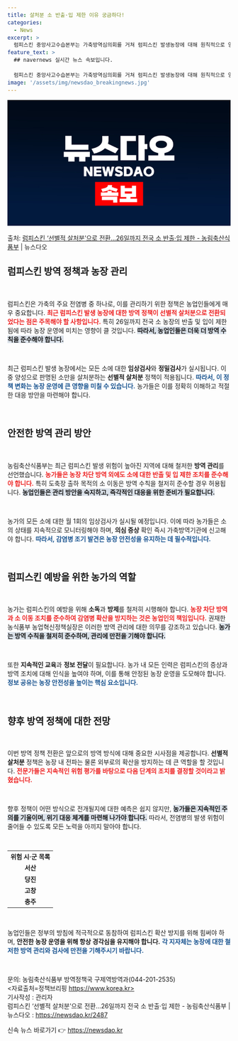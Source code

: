 ```yaml
---
title: 살처분 소 반출·입 제한 이유 궁금하다!
categories:
  - News
excerpt: >
  럼피스킨 중앙사고수습본부는 가축방역심의회를 거쳐 럼피스킨 발생농장에 대해 원칙적으로 양성판정을 받은 소만 살…
feature_text: >
  ## navernews 실시간 뉴스 속보입니다.

  럼피스킨 중앙사고수습본부는 가축방역심의회를 거쳐 럼피스킨 발생농장에 대해 원칙적으로 양성판정을 받은 소만 살…
image: '/assets/img/newsdao_breakingnews.jpg'
---
```


![뉴스다오 속보](/assets/img/newsdao_breakingnews.jpg)

<p>출처: <a href="https://newsdao.kr/2487" rel="dofollow">럼피스킨 ‘선별적 살처분’으로 전환…26일까지 전국 소 반출·입 제한 - 농림축산식품부</a> | 뉴스다오</p>

<h2 data-ke-size="size26">럼피스킨 방역 정책과 농장 관리</h2>

<p data-ke-size="size16">&nbsp;</p>

럼피스킨은 가축의 주요 전염병 중 하나로, 이를 관리하기 위한 정책은 농업인들에게 매우 중요합니다. <b><span style="color: #ee2323;">최근 럼피스킨 발생 농장에 대한 방역 정책이 선별적 살처분으로 전환되었다는 점은 주목해야 할 사항입니다.</span></b> 특히 26일까지 전국 소 농장의 반출 및 입이 제한됨에 따라 농장 운영에 미치는 영향이 클 것입니다. <b><span style="background-color: #21538527;">따라서, 농업인들은 더욱 더 방역 수칙을 준수해야 합니다.</span></b> 

<p data-ke-size="size16">&nbsp;</p>

최근 럼피스킨 발생 농장에서는 모든 소에 대한 <b>임상검사</b>와 <b>정밀검사</b>가 실시됩니다. 이 중 양성으로 판명된 소만을 살처분하는 <b>선별적 살처분</b> 정책이 적용됩니다. <b><span style="color: #1a5490;">따라서, 이 정책 변화는 농장 운영에 큰 영향을 미칠 수 있습니다.</span></b> 농가들은 이를 정확히 이해하고 적절한 대응 방안을 마련해야 합니다. 

<p data-ke-size="size16">&nbsp;</p>

<h2 data-ke-size="size26">안전한 방역 관리 방안</h2>

<p data-ke-size="size16">&nbsp;</p>

농림축산식품부는 최근 럼피스킨 발생 위험이 높아진 지역에 대해 철저한 <b>방역 관리</b>를 선언했습니다. <b><span style="color: #ee2323;">농가들은 농장 차단 방역 외에도 소에 대한 반출 및 입 제한 조치를 준수해야 합니다.</span></b> 특히 도축장 출하 목적의 소 이동은 방역 수칙을 철저히 준수할 경우 허용됩니다. <b><span style="background-color: #21538527;">농업인들은 관리 방안을 숙지하고, 즉각적인 대응을 위한 준비가 필요합니다.</span></b>

<p data-ke-size="size16">&nbsp;</p>

농가의 모든 소에 대한 월 1회의 임상검사가 실시될 예정입니다. 이에 따라 농가들은 소의 상태를 지속적으로 모니터링해야 하며, <b>의심 증상</b> 확인 즉시 가축방역기관에 신고해야 합니다. <b><span style="color: #1a5490;">따라서, 감염병 조기 발견은 농장 안전성을 유지하는 데 필수적입니다.</span></b>

<p data-ke-size="size16">&nbsp;</p>

<h2 data-ke-size="size26">럼피스킨 예방을 위한 농가의 역할</h2>

<p data-ke-size="size16">&nbsp;</p>

농가는 럼피스킨의 예방을 위해 <b>소독</b>과 <b>방제</b>를 철저히 시행해야 합니다. <b><span style="color: #ee2323;">농장 차단 방역과 소 이동 조치를 준수하여 감염병 확산을 방지하는 것은 농업인의 책임입니다.</span></b> 권재한 농식품부 농업혁신정책실장은 이러한 방역 관리에 대한 의무를 강조하고 있습니다. <b><span style="background-color: #21538527;">농가는 방역 수칙을 철저히 준수하며, 관리에 만전을 기해야 합니다.</span></b>

<p data-ke-size="size16">&nbsp;</p>

또한 <b>지속적인 교육</b>과 <b>정보 전달</b>이 필요합니다. 농가 내 모든 인력은 럼피스킨의 증상과 방역 조치에 대해 인식을 높여야 하며, 이를 통해 안정된 농장 운영을 도모해야 합니다. <b><span style="color: #1a5490;">정보 공유는 농장 안전성을 높이는 핵심 요소입니다.</span></b>

<p data-ke-size="size16">&nbsp;</p>

<h2 data-ke-size="size26">향후 방역 정책에 대한 전망</h2>

<p data-ke-size="size16">&nbsp;</p>

이번 방역 정책 전환은 앞으로의 방역 방식에 대해 중요한 시사점을 제공합니다. <b>선별적 살처분</b> 정책은 농장 내 전파는 물론 외부로의 확산을 방지하는 데 큰 역할을 할 것입니다. <b><span style="color: #ee2323;">전문가들은 지속적인 위험 평가를 바탕으로 다음 단계의 조치를 결정할 것이라고 밝혔습니다.</span></b>

<p data-ke-size="size16">&nbsp;</p>

향후 정책이 어떤 방식으로 전개될지에 대한 예측은 쉽지 않지만, <b><span style="background-color: #21538527;">농가들은 지속적인 주의를 기울이며, 위기 대응 체계를 마련해 나가야 합니다.</span></b> 따라서, 전염병의 발생 위험이 줄어들 수 있도록 모든 노력을 아끼지 말아야 합니다.

<p data-ke-size="size16">&nbsp;</p>

<table>
  <tr>
    <td style="text-align: center; height: 17px;"><b>위험 시·군 목록</b></td>
  </tr>
  <tr>
    <td style="text-align: center; height: 17px;"><b>서산</b></td>
  </tr>
  <tr>
    <td style="text-align: center; height: 17px;"><b>당진</b></td>
  </tr>
  <tr>
    <td style="text-align: center; height: 17px;"><b>고창</b></td>
  </tr>
  <tr>
    <td style="text-align: center; height: 17px;"><b>충주</b></td>
  </tr>
</table>

<p data-ke-size="size16">&nbsp;</p>

농업인들은 정부의 방침에 적극적으로 동참하여 럼피스킨 확산 방지를 위해 힘써야 하며, <b>안전한 농장 운영을 위해 항상 경각심을 유지해야 합니다.</b> <b><span style="color: #1a5490;">각 지자체는 농장에 대한 철저한 방역 관리와 검사에 만전을 기해주시기 바랍니다.</span></b> 

<p data-ke-size="size16">&nbsp;</p>

문의: 농림축산식품부 방역정책국 구제역방역과(044-201-2535)  
<자료출처=정책브리핑 https://www.korea.kr>  
기사작성 : 관리자  
럼피스킨 ‘선별적 살처분’으로 전환…26일까지 전국 소 반출·입 제한 - 농림축산식품부 | 뉴스다오  : <a href="https://newsdao.kr/2487">https://newsdao.kr/2487</a> 

신속 뉴스 바로가기 👉 <a href="https://newsdao.kr" rel="dofollow">https://newsdao.kr</a>


